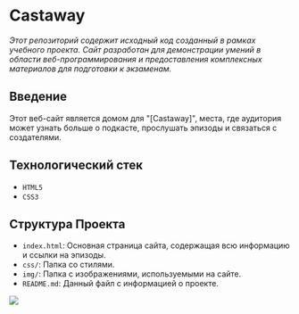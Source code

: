 # Castaway

*Этот репозиторий содержит исходный код созданный в рамках учебного проекта. Сайт разработан для демонстрации умений в области веб-программирования и предоставления комплексных материалов для подготовки к экзаменам.*

## Введение

Этот веб-сайт является домом для "[Castaway]", места, где аудитория может узнать больше о подкасте, прослушать эпизоды и связаться с создателями.

## Технологический стек

- `HTML5`
- `CSS3`

## Структура Проекта

- `index.html`: Основная страница сайта, содержащая всю информацию и ссылки на эпизоды.
- `css/`: Папка со стилями.
- `img/`: Папка с изображениями, используемыми на сайте.
- `README.md`: Данный файл с информацией о проекте.

<img src="img/readmeIMG/main.png">